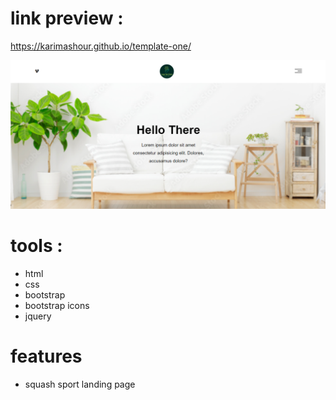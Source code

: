 # link preview :

https://karimashour.github.io/template-one/

<img src="image.png"/>

# tools :
- html
- css
- bootstrap
- bootstrap icons
- jquery


# features
- squash sport landing page 
